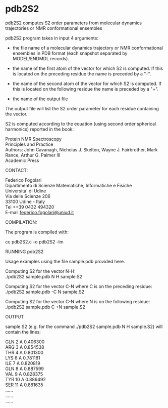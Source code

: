 # pdb2S2

pdb2S2 computes S2 order parameters from molecular dynamics trajectories or NMR conformational ensembles 

pdb2S2 program takes in input 4 arguments:

- the file name of a molecular dynamics trajectory or NMR conformational ensembles in PDB format (each snapshot separated by MODEL/ENDMDL records).

- the name of the first atom of the vector for which S2 is computed. If this is located on the preceding residue the name is preceded by a "-".

- the name of the second atom of the vector for which S2 is computed. If this is located on the following residue the name is preceded by a "+".

- the name of the output file

The output file will list the S2 order parameter for each residue containing the vector.

S2 is computed according to the equation (using second order spherical harmonics) reported in the book:

Protein NMR Spectroscopy  
Principles and Practice  
Authors: John Cavanagh, Nicholas J. Skelton, Wayne J. Fairbrother, Mark Rance, Arthur G. Palmer III  
Academic Press  

CONTACT:  

Federico Fogolari  
Dipartimento di Scienze Matematiche, Informatiche e Fisiche  
Universita' di Udine  
Via delle Scienze 206  
33100 Udine - Italy  
Tel ++39 0432 494320    
E-mail federico.fogolari@uniud.it  

COMPILATION:

The program is compiled with: 

cc pdb2S2.c -o pdb2S2 -lm

RUNNING pdb2S2

Usage examples using the file sample.pdb provided here.

Computing S2 for the vector N-H:  
./pdb2S2 sample.pdb N H sample.S2 

Computing S2 for the vector C-N where C is on the preceding residue:  
./pdb2S2 sample.pdb -C N sample.S2 

Computing S2 for the vector C-N where N is on the following residue:  
./pdb2S2 sample.pdb C +N sample.S2 

OUTPUT

sample.S2 (e.g. for the command ./pdb2S2 sample.pdb N H sample.S2) will contain the lines:

GLN 2 A 0.406300  
ARG 3 A 0.854538  
THR 4 A 0.801300  
LYS 6 A 0.781181  
ILE 7 A 0.820819  
GLN 8 A 0.887599  
VAL 9 A 0.828375  
TYR 10 A 0.886492  
SER 11 A 0.881635  
......  
......  
......  

